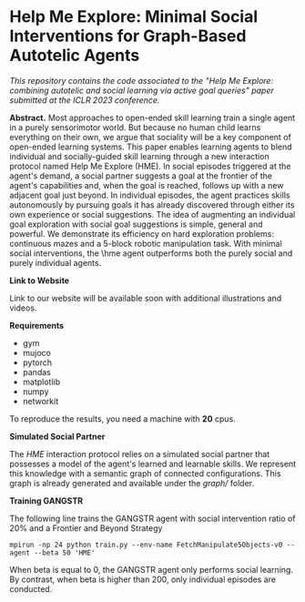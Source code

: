 # Help Me Explore: Minimal Social Interventions for Graph-Based Autotelic Agents
_This repository contains the code associated to the "Help Me Explore: combining autotelic and social learning via active goal queries" paper submitted at the ICLR 2023 conference._

**Abstract.**
Most approaches to open-ended skill learning train a single agent in a purely sensorimotor world. But because no human child learns everything on their own, we argue that sociality will be a key component of open-ended learning systems. This paper enables learning agents to blend individual and socially-guided skill learning through a new interaction protocol named Help Me Explore (HME).
In social episodes triggered at the agent's demand, a social partner suggests a goal at the frontier of the agent's capabilities and, when the goal is reached, follows up with a new adjacent goal just beyond.
In individual episodes, the agent practices skills autonomously by pursuing goals it has already discovered through either its own experience or social suggestions.
The idea of augmenting an individual goal exploration with social goal suggestions is simple, general and powerful. We demonstrate its efficiency on hard exploration problems: continuous mazes and a 5-block robotic manipulation task. With minimal social interventions, the \hme agent outperforms both the purely social and purely individual agents.

**Link to Website**

Link to our website will be available soon with additional illustrations and videos.

**Requirements**

* gym
* mujoco
* pytorch
* pandas
* matplotlib
* numpy
* networkit

To reproduce the results, you need a machine with **20** cpus.

**Simulated Social Partner**

The _HME_ interaction protocol relies on a simulated social partner that possesses a model of the agent's learned and learnable skills. 
We represent this knowledge with a semantic graph of connected configurations. This graph is already generated and available under 
the _graph/_ folder.

**Training GANGSTR**

The following line trains the GANGSTR agent with social intervention ratio of 20% and a Frontier and Beyond Strategy

```mpirun -np 24 python train.py --env-name FetchManipulate5Objects-v0 --agent --beta 50 'HME' ```

When beta is equal to 0, the GANGSTR agent only performs social learning. By contrast, when beta is higher than 200, only individual episodes are conducted. 
